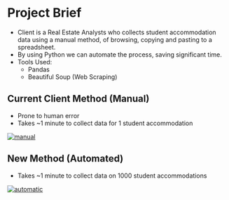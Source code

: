 # Project Brief

* Client is a Real Estate Analysts who collects student accommodation data using a manual method, of browsing, copying and pasting to a spreadsheet.  
* By using Python we can automate the process, saving significant time.
* Tools Used:
    * Pandas
    * Beautiful Soup (Web Scraping)

## Current Client Method (Manual)
* Prone to human error
* Takes ~1 minute to collect data for 1 student accommodation

[![manual](https://res.cloudinary.com/marcomontalbano/image/upload/v1641211930/video_to_markdown/images/youtube--bFKfXn6uEKA-c05b58ac6eb4c4700831b2b3070cd403.jpg)](https://youtu.be/bFKfXn6uEKA "manual")

## New Method (Automated)
* Takes ~1 minute to collect data on 1000 student accommodations

[![automatic](https://res.cloudinary.com/marcomontalbano/image/upload/v1641212505/video_to_markdown/images/youtube--Hjh5X8jUz2s-c05b58ac6eb4c4700831b2b3070cd403.jpg)](https://youtu.be/Hjh5X8jUz2s "automatic")